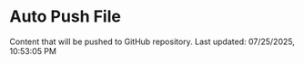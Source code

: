 # Auto Push File

Content that will be pushed to GitHub repository.
Last updated: 07/25/2025, 10:53:05 PM